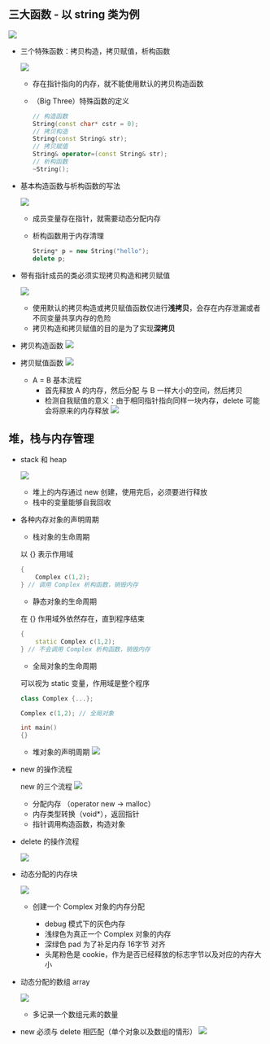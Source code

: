 ## 三大函数 - 以 string 类为例

![](./img/25.png)

- 三个特殊函数：拷贝构造，拷贝赋值，析构函数

	![](./img/26.png)
    
    - 存在指针指向的内存，就不能使用默认的拷贝构造函数
    - （Big Three）特殊函数的定义

		```C++
        // 构造函数
        String(const char* cstr = 0);
        // 拷贝构造
        String(const String& str);
        // 拷贝赋值
        String& operator=(const String& str);
        // 析构函数
        ~String();
        ```
        
- 基本构造函数与析构函数的写法

	![](./img/27.png)
    - 成员变量存在指针，就需要动态分配内存
    - 析构函数用于内存清理

		```C++
        String* p = new String("hello");
        delete p;
        ```
        
- 带有指针成员的类必须实现拷贝构造和拷贝赋值

	 ![](./img/28.png)     
     
     - 使用默认的拷贝构造或拷贝赋值函数仅进行**浅拷贝**，会存在内存泄漏或者不同变量共享内存的危险
     - 拷贝构造和拷贝赋值的目的是为了实现**深拷贝**

- 拷贝构造函数
	![](./img/31.png)

- 拷贝赋值函数
	![](./img/29.png)
	- A = B 基本流程
		- 首先释放 A 的内存，然后分配 与 B 一样大小的空间，然后拷贝 
		- 检测自我赋值的意义：由于相同指针指向同样一块内存，delete 可能会将原来的内存释放
		![](./img/30.png)
    
## 堆，栈与内存管理

- stack 和 heap

	![](./img/32.png)
    - 堆上的内存通过 new 创建，使用完后，必须要进行释放
    - 栈中的变量能够自我回收

- 各种内存对象的声明周期

	- 栈对象的生命周期

	以 {} 表示作用域
    ```C++
    {
    	Complex c(1,2);
    } // 调用 Complex 析构函数，销毁内存
    ```
	
    - 静态对象的生命周期

	在 {} 作用域外依然存在，直到程序结束
    
    ```C++
    {
    	static Complex c(1,2);
    } // 不会调用 Complex 析构函数，销毁内存
    ```
    
    - 全局对象的生命周期

	可以视为 static 变量，作用域是整个程序
    
    ```C++
    class Complex {...};
    
    Complex c(1,2); // 全局对象
    
    int main()
    {}
    ```
    
  - 堆对象的声明周期
	![](./img/33.png)

- new 的操作流程

	new 的三个流程
    ![](./img/34.png)
    - 分配内存 （operator new -> malloc）
    - 内存类型转换（void\*），返回指针
    - 指针调用构造函数，构造对象

- delete 的操作流程

	![](./img/35.png)
    
- 动态分配的内存块

	![](./img/36.png)
    - 创建一个 Complex 对象的内存分配

		- debug 模式下的灰色内存
		- 浅绿色为真正一个 Complex 对象的内存
		- 深绿色 pad 为了补足内存 16字节 对齐
		- 头尾粉色是 cookie，作为是否已经释放的标志字节以及对应的内存大小

- 动态分配的数组 array
	
    ![](./img/37.png)
	- 多记录一个数组元素的数量

- new 必须与 delete 相匹配（单个对象以及数组的情形）
	![](./img/38.png)
	